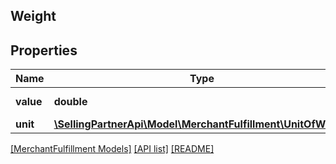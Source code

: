 ## Weight

## Properties

Name | Type | Description | Notes
------------ | ------------- | ------------- | -------------
**value** | **double** | The weight value. |
**unit** | [**\SellingPartnerApi\Model\MerchantFulfillment\UnitOfWeight**](UnitOfWeight.md) |  |

[[MerchantFulfillment Models]](../) [[API list]](../../Api) [[README]](../../../README.md)
